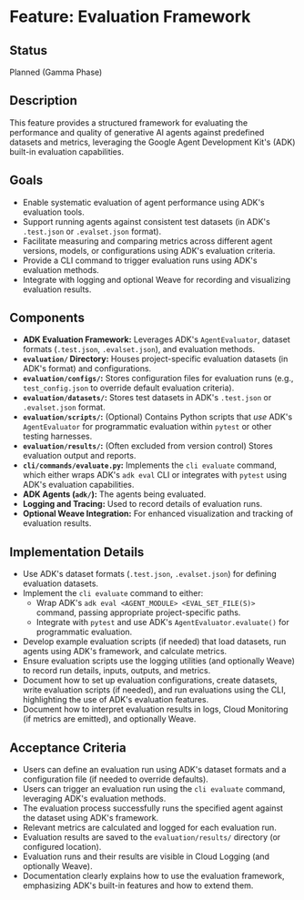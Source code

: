 # Feature: Evaluation Framework

## Status

Planned (Gamma Phase)

## Description

This feature provides a structured framework for evaluating the performance and quality of generative AI agents against predefined datasets and metrics, leveraging the Google Agent Development Kit's (ADK) built-in evaluation capabilities.

## Goals

*   Enable systematic evaluation of agent performance using ADK's evaluation tools.
*   Support running agents against consistent test datasets (in ADK's `.test.json` or `.evalset.json` format).
*   Facilitate measuring and comparing metrics across different agent versions, models, or configurations using ADK's evaluation criteria.
*   Provide a CLI command to trigger evaluation runs using ADK's evaluation methods.
*   Integrate with logging and optional Weave for recording and visualizing evaluation results.

## Components

*   **ADK Evaluation Framework:** Leverages ADK's `AgentEvaluator`, dataset formats (`.test.json`, `.evalset.json`), and evaluation methods.
*   **`evaluation/` Directory:** Houses project-specific evaluation datasets (in ADK's format) and configurations.
*   **`evaluation/configs/`:** Stores configuration files for evaluation runs (e.g., `test_config.json` to override default evaluation criteria).
*   **`evaluation/datasets/`:** Stores test datasets in ADK's `.test.json` or `.evalset.json` format.
*   **`evaluation/scripts/`:** (Optional) Contains Python scripts that *use* ADK's `AgentEvaluator` for programmatic evaluation within `pytest` or other testing harnesses.
*   **`evaluation/results/`:** (Often excluded from version control) Stores evaluation output and reports.
*   **`cli/commands/evaluate.py`:** Implements the `cli evaluate` command, which either wraps ADK's `adk eval` CLI or integrates with `pytest` using ADK's evaluation capabilities.
*   **ADK Agents (`adk/`):** The agents being evaluated.
*   **Logging and Tracing:** Used to record details of evaluation runs.
*   **Optional Weave Integration:** For enhanced visualization and tracking of evaluation results.

## Implementation Details

*   Use ADK's dataset formats (`.test.json`, `.evalset.json`) for defining evaluation datasets.
*   Implement the `cli evaluate` command to either:
    *   Wrap ADK's `adk eval <AGENT_MODULE> <EVAL_SET_FILE(S)>` command, passing appropriate project-specific paths.
    *   Integrate with `pytest` and use ADK's `AgentEvaluator.evaluate()` for programmatic evaluation.
*   Develop example evaluation scripts (if needed) that load datasets, run agents using ADK's framework, and calculate metrics.
*   Ensure evaluation scripts use the logging utilities (and optionally Weave) to record run details, inputs, outputs, and metrics.
*   Document how to set up evaluation configurations, create datasets, write evaluation scripts (if needed), and run evaluations using the CLI, highlighting the use of ADK's evaluation features.
*   Document how to interpret evaluation results in logs, Cloud Monitoring (if metrics are emitted), and optionally Weave.

## Acceptance Criteria

*   Users can define an evaluation run using ADK's dataset formats and a configuration file (if needed to override defaults).
*   Users can trigger an evaluation run using the `cli evaluate` command, leveraging ADK's evaluation methods.
*   The evaluation process successfully runs the specified agent against the dataset using ADK's framework.
*   Relevant metrics are calculated and logged for each evaluation run.
*   Evaluation results are saved to the `evaluation/results/` directory (or configured location).
*   Evaluation runs and their results are visible in Cloud Logging (and optionally Weave).
*   Documentation clearly explains how to use the evaluation framework, emphasizing ADK's built-in features and how to extend them.

